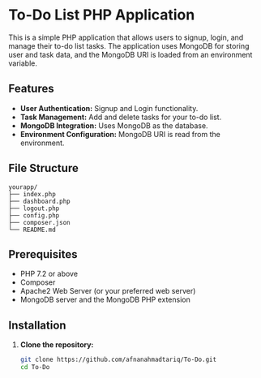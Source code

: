 # To-Do List PHP Application

This is a simple PHP application that allows users to signup, login, and manage their to-do list tasks. The application uses MongoDB for storing user and task data, and the MongoDB URI is loaded from an environment variable.

## Features
- **User Authentication:** Signup and Login functionality.
- **Task Management:** Add and delete tasks for your to-do list.
- **MongoDB Integration:** Uses MongoDB as the database.
- **Environment Configuration:** MongoDB URI is read from the environment.

## File Structure

```
yourapp/ 
├── index.php 
├── dashboard.php 
├── logout.php 
├── config.php 
├── composer.json 
└── README.md
```

## Prerequisites
- PHP 7.2 or above
- Composer
- Apache2 Web Server (or your preferred web server)
- MongoDB server and the MongoDB PHP extension

## Installation

1. **Clone the repository:**
   ```bash
   git clone https://github.com/afnanahmadtariq/To-Do.git
   cd To-Do
